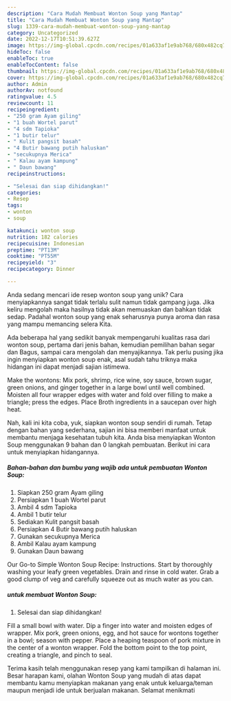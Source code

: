 ```yaml
---
description: "Cara Mudah Membuat Wonton Soup yang Mantap"
title: "Cara Mudah Membuat Wonton Soup yang Mantap"
slug: 1339-cara-mudah-membuat-wonton-soup-yang-mantap
category: Uncategorized
date: 2022-12-17T10:51:39.627Z
image: https://img-global.cpcdn.com/recipes/01a633af1e9ab768/680x482cq70/wonton-soup-foto-resep-utama.jpg
hideToc: false
enableToc: true
enableTocContent: false
thumbnail: https://img-global.cpcdn.com/recipes/01a633af1e9ab768/680x482cq70/wonton-soup-foto-resep-utama.jpg
cover: https://img-global.cpcdn.com/recipes/01a633af1e9ab768/680x482cq70/wonton-soup-foto-resep-utama.jpg
author: Admin
authorAv: notfound
ratingvalue: 4.5
reviewcount: 11
recipeingredient:
- "250 gram Ayam giling"
- "1 buah Wortel parut"
- "4 sdm Tapioka"
- "1 butir telur"
- " Kulit pangsit basah"
- "4 Butir bawang putih haluskan"
- "secukupnya Merica"
- " Kalau ayam kampung"
- " Daun bawang"
recipeinstructions:

- "Selesai dan siap dihidangkan!"
categories:
- Resep
tags:
- wonton
- soup

katakunci: wonton soup 
nutrition: 182 calories
recipecuisine: Indonesian
preptime: "PT13M"
cooktime: "PT55M"
recipeyield: "3"
recipecategory: Dinner

---
```





Anda sedang mencari ide resep wonton soup yang unik? Cara menyiapkannya sangat tidak terlalu sulit namun tidak gampang juga. Jika keliru mengolah maka hasilnya tidak akan memuaskan dan bahkan tidak sedap. Padahal wonton soup yang enak seharusnya punya aroma dan rasa yang mampu memancing selera Kita.





Ada beberapa hal yang sedikit banyak mempengaruhi kualitas rasa dari wonton soup, pertama dari jenis bahan, kemudian pemilihan bahan segar dan Bagus, sampai cara mengolah dan menyajikannya. Tak perlu pusing jika ingin menyiapkan wonton soup enak,      asal sudah tahu triknya maka hidangan ini dapat menjadi sajian istimewa.














Make the wontons: Mix pork, shrimp, rice wine, soy sauce, brown sugar, green onions, and ginger together in a large bowl until well combined. Moisten all four wrapper edges with water and fold over filling to make a triangle; press the edges. Place Broth ingredients in a saucepan over high heat.






Nah, kali ini kita coba, yuk, siapkan wonton soup sendiri di rumah. Tetap dengan bahan yang sederhana, sajian ini bisa memberi manfaat untuk membantu menjaga kesehatan tubuh kita. Anda bisa menyiapkan Wonton Soup menggunakan 9 bahan dan 0 langkah pembuatan. Berikut ini cara untuk menyiapkan hidangannya.

<!--inarticleads1-->

##### Bahan-bahan dan bumbu yang wajib ada untuk pembuatan Wonton Soup:

1. Siapkan 250 gram Ayam giling
1. Persiapkan 1 buah Wortel parut
1. Ambil 4 sdm Tapioka
1. Ambil 1 butir telur
1. Sediakan  Kulit pangsit basah
1. Persiapkan 4 Butir bawang putih haluskan
1. Gunakan secukupnya Merica
1. Ambil  Kalau ayam kampung
1. Gunakan  Daun bawang


Our Go-to Simple Wonton Soup Recipe: Instructions. Start by thoroughly washing your leafy green vegetables. Drain and rinse in cold water. Grab a good clump of veg and carefully squeeze out as much water as you can. 

<!--inarticleads2-->

#####  untuk membuat Wonton Soup:


1. Selesai dan siap dihidangkan!

Fill a small bowl with water. Dip a finger into water and moisten edges of wrapper. Mix pork, green onions, egg, and hot sauce for wontons together in a bowl; season with pepper. Place a heaping teaspoon of pork mixture in the center of a wonton wrapper. Fold the bottom point to the top point, creating a triangle, and pinch to seal. 

Terima kasih telah menggunakan resep yang kami tampilkan di halaman ini. Besar harapan kami, olahan Wonton Soup yang mudah di atas dapat membantu kamu menyiapkan makanan yang enak untuk keluarga/teman maupun menjadi ide untuk berjualan makanan. Selamat menikmati
